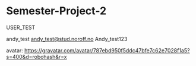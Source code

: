 # Semester-Project-2

USER_TEST

andy_test
andy_test@stud.noroff.no
Andy_test123

avatar: https://gravatar.com/avatar/787ebd950f5ddc47bfe7c62e7028f1a5?s=400&d=robohash&r=x

